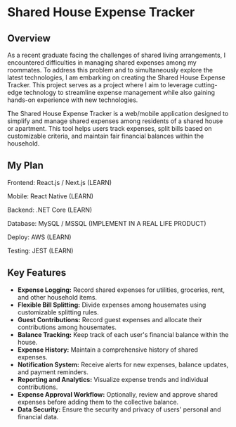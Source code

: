 # Shared House Expense Tracker

## Overview

As a recent graduate facing the challenges of shared living arrangements, I encountered difficulties in managing shared expenses among my roommates. To address this problem and to simultaneously explore the latest technologies, I am embarking on creating the Shared House Expense Tracker. This project serves as a project where I aim to leverage cutting-edge technology to streamline expense management while also gaining hands-on experience with new technologies.

The Shared House Expense Tracker is a web/mobile application designed to simplify and manage shared expenses among residents of a shared house or apartment. This tool helps users track expenses, split bills based on customizable criteria, and maintain fair financial balances within the household.

## My Plan

Frontend: React.js / Next.js (LEARN)

Mobile: React Native (LEARN)

Backend: .NET Core (LEARN)

Database: MySQL / MSSQL (IMPLEMENT IN A REAL LIFE PRODUCT)

Deploy: AWS (LEARN)

Testing: JEST (LEARN)


## Key Features

- **Expense Logging:** Record shared expenses for utilities, groceries, rent, and other household items.
- **Flexible Bill Splitting:** Divide expenses among housemates using customizable splitting rules.
- **Guest Contributions:** Record guest expenses and allocate their contributions among housemates.
- **Balance Tracking:** Keep track of each user's financial balance within the house.
- **Expense History:** Maintain a comprehensive history of shared expenses.
- **Notification System:** Receive alerts for new expenses, balance updates, and payment reminders.
- **Reporting and Analytics:** Visualize expense trends and individual contributions.
- **Expense Approval Workflow:** Optionally, review and approve shared expenses before adding them to the collective balance.
- **Data Security:** Ensure the security and privacy of users' personal and financial data.
